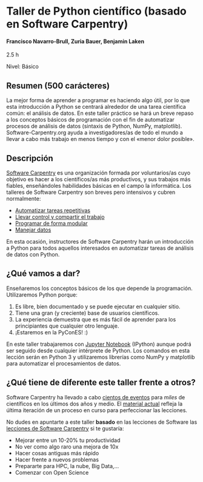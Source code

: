 # Taller de Python científico (basado en Software Carpentry)

#### Francisco Navarro-Brull, Zuria Bauer, Benjamin Laken

2.5 h

Nivel: Básico

## Resumen (500 carácteres)
La mejor forma de aprender a programar es haciendo algo útil, por lo que esta introducción a Python se centrará alrededor de una tarea científica común: el análisis de datos. En este taller práctico se hará un breve repaso a los conceptos básicos de programación con el fin de automatizar procesos de análisis de datos (sintaxis de Python, NumPy, matplotlib). Software-Carpentry.org ayuda a investigadores/as de todo el mundo a llevar a cabo más trabajo en menos tiempo y con el «menor dolor posible».

## Descripción


[Software Carpentry](http://software-carpentry.org) es una organización formada por voluntarios/as cuyo objetivo es hacer a los científicos/as más productivos, y sus trabajos más fiables, enseñándoles habilidades básicas en el campo la informática. Los talleres de Software Carpentry son breves pero intensivos y cubren normalmente:

* [Automatizar tareas repetitivas](http://swcarpentry.github.io/shell-novice/)
* [Llevar control y compartir el trabajo](http://swcarpentry.github.io/git-novice/)
* [Programar de forma modular](http://swcarpentry.github.io/python-novice-inflammation/)
* [Manejar datos](http://swcarpentry.github.io/sql-novice-survey/)

En esta ocasión, instructores de Software Carpentry harán un introducción a Python para todos aquellos interesados en automatizar tareas de análisis de datos con Python. 

## ¿Qué vamos a dar?
Enseñaremos los conceptos básicos de los que depende la programación. Utilizaremos Python porque:

1. Es libre, bien documentado y se puede ejecutar en cualquier sitio.
2. Tiene una gran (y creciente) base de usuarios científicos.
3. La experiencia demuestra que es más fácil de aprender para los principiantes que cualquier otro lenguaje.
4. ¡Estaremos en la PyConES! :)

En este taller trabajaremos con [Jupyter Notebook](http://jupyter.org/) (IPython) aunque podrá ser seguido desde cualquier intérprete de Python. Los comandos en esta lección serán en Python 3 y utilizaremos librerías como NumPy y matplotlib para automatizar el procesamientos de datos.

## ¿Qué tiene de diferente este taller frente a otros?
Software Carpentry ha llevado a cabo [cientos de eventos](http://software-carpentry.org/workshops/) para *miles* de científicos en los últimos dos años y medio. El [material actual](http://software-carpentry.org/lessons/) refleja la última iteración de un proceso en curso para perfeccionar las lecciones. 

No dudes en apuntarte a este taller **basado** en las lecciones de Software las [lecciones de Software Carpentry](http://software-carpentry.org/lessons/) si te gustaría:

- Mejorar entre un 10-20% tu productividad
- No ver como algo raro una mejora de 10x 
- Hacer cosas antiguas más rápido
- Hacer frente a nuevos problemas
- Prepararte para HPC, la nube, Big Data,…
- Comenzar con Open Science
